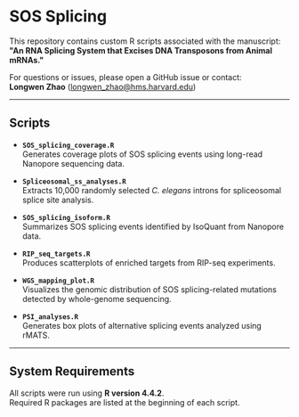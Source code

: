 # SOS Splicing

This repository contains custom R scripts associated with the manuscript:  
**"An RNA Splicing System that Excises DNA Transposons from Animal mRNAs."**

For questions or issues, please open a GitHub issue or contact:  
**Longwen Zhao** (longwen_zhao@hms.harvard.edu)

---

## Scripts

- **`SOS_splicing_coverage.R`**  
  Generates coverage plots of SOS splicing events using long-read Nanopore sequencing data.

- **`Spliceosomal_ss_analyses.R`**  
  Extracts 10,000 randomly selected *C. elegans* introns for spliceosomal splice site analysis.

- **`SOS_splicing_isoform.R`**  
  Summarizes SOS splicing events identified by IsoQuant from Nanopore data.

- **`RIP_seq_targets.R`**  
  Produces scatterplots of enriched targets from RIP-seq experiments.

- **`WGS_mapping_plot.R`**  
  Visualizes the genomic distribution of SOS splicing-related mutations detected by whole-genome sequencing.

- **`PSI_analyses.R`**  
  Generates box plots of alternative splicing events analyzed using rMATS.

---

## System Requirements

All scripts were run using **R version 4.4.2**.  
Required R packages are listed at the beginning of each script.
